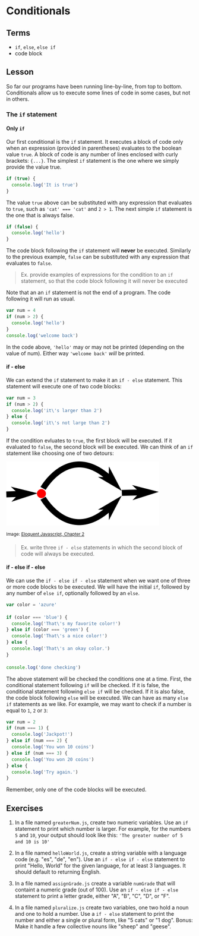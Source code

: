 # Conditionals

## Terms

* `if`, `else`, `else if`
* code block

## Lesson

So far our programs have been running line-by-line, from top to bottom. Conditionals allow us to execute some lines of code in some cases, but not in others.

### The `if` statement

#### Only `if`

Our first conditional is the `if` statement. It executes a block of code only when an expression (provided in parentheses) evaluates to the boolean value `true`. A block of code is any number of lines enclosed with curly brackets: `{...}`.
 The simplest `if` statement is the one where we simply provide the value true.

```js
if (true) {
  console.log('It is true')
}
```

The value `true` above can be substituted with any expression that evaluates to `true`, such as `'cat' === 'cat'` and `2 > 1`. The next simple `if` statement is the one that is always false.

```js
if (false) {
  console.log('hello')
}
```

The code block following the `if` statement will **never** be executed. Similarly to the previous example, `false` can be substituted with any expression that evaluates to `false`.

> Ex. provide examples of expressions for the condition to an `if` statement, so that the code block following it will never be executed

Note that an an `if` statement is not the end of a program. The code following it will run as usual.

```js
var num = 4
if (num > 2) {
  console.log('hello')
}
console.log('welcome back')
```

In the code above,  `'hello'` may or may not be printed (depending on the value of num). Either way `'welcome back'` *will* be printed.

#### if - else

We can extend the `if` statement to make it an `if - else` statement. This statement will execute one of two code blocks:

```js
var num = 3
if (num > 2) {
  console.log('it\'s larger than 2')
} else {
  console.log('it\'s not large than 2')
}
```

If the condition evluates to `true`, the first block will be executed. If it evaluated to `false`, the second block will be executed. We can think of an `if` statement like choosing one of two detours:

![if statement diagram](assets/if.svg)

<sup> Image: [Eloquent Javascript, Chapter 2](http://eloquentjavascript.net/02_program_structure.html)</sup>

> Ex. write three `if - else` statements in which the second block of code will always be executed.

#### if - else if - else

We can use the `if - else if - else` statement when we want one of three or more code blocks to be executed. We will have the initial `if`, followed by any number of `else if`, optionally followed by an `else`.

```js
var color = 'azure'

if (color === 'blue') {
  console.log('That\'s my favorite color!')
} else if (color === 'green') {
  console.log('That\'s a nice color!')
} else {
  console.log('That\'s an okay color.')
}

console.log('done checking')
```

The above statement will be checked the conditions one at a time. First, the conditional statement following `if` will be checked. If it is false, the conditional statement following `else if` will be checked. If it is also false, the code block following  `else` will be executed. We can have as many `else if` statements as we like. For example, we may want to check if a number is equal to `1`, `2` or `3`:

```js
var num = 2
if (num === 1) {
  console.log('Jackpot!')
} else if (num === 2) {
  console.log('You won 10 coins')
} else if (num === 3) {
  console.log('You won 20 coins')
} else {
  console.log('Try again.')
}
```

Remember, only one of the code blocks will be executed.


## **Exercises**

1. In a file named `greaterNum.js`, create two numeric variables. Use an `if` statement to print which number is larger. For example, for the numbers  `5` and `10`, your output should look like this: `'The greater number of 5 and 10 is 10'`

2. In a file named `helloWorld.js`, create a string variable with a language code (e.g. "es", "de", "en"). Use an `if - else if - else` statement to print "Hello, World" for the given language, for at least 3 languages. It should default to returning English.

3. In a file named `assignGrade.js` create a variable `numGrade` that will containt a numeric grade (out of 100). Use an `if - else if - else ` statement to print a letter grade, either "A", "B", "C", "D", or "F".

4. In a file named `pluralize.js` create two variables, one two hold a  noun and one to hold a number. Use a `if - else` statement to print the
number and either a single or plural form, like "5 cats" or "1 dog".
Bonus: Make it handle a few collective nouns like "sheep" and "geese".